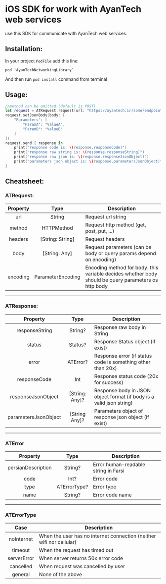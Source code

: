# iOS SDK for work with AyanTech web services

use this SDK for communicate with AyanTech web services.

## Installation:
In your project `PodFile` add this line:
```
pod 'AyanTechNetworkingLibrary`
```
And then run `pod install` command from terminal

## Usage:
```swift
//method can be omitted (default is POST)
let request = ATRequest.request(url: "https://ayantech.ir/some/endpoint/url", method: .post)
request.setJsonBody(body: [
    "Parameters": [
        "ParamA": "ValueA",
        "ParamB": "ValueB"
    ]
])
request.send { response in
    print("response code is: \(response.responseCode)")
    print("response raw string is: \(response.responseString)")
    print("response raw json is: \(response.responseJsonObject)")
    print("parameters json object is: \(response.parametersJsonObject)")
}
```

## Cheatsheet:

### ATRequest:
| Property |        Type       | Description                                                                                          |
|:--------:|:-----------------:|------------------------------------------------------------------------------------------------------|
| url      | String            | Request url string                                                                                   |
| method   | HTTPMethod        | Request http method (get, post, put, ...)                                                            |
| headers  | [String: String]  | Request headers                                                                                      |
| body     | [String: Any]     | Request parameters (can be body or query params depend on encoding)                                  |
| encoding | ParameterEncoding | Encoding method for body. this variable decides whether body should be query parameters os http body |


----

### ATResponse:
|       Property       |      Type      | Description                                                          |
|:--------------------:|:--------------:|----------------------------------------------------------------------|
| responseString       | String?        | Response raw body in String                                          |
| status               | Status?        | Response Status object (if exist)                                    |
| error                | ATError?       | Response error (if status code is something other than 20x)          |
| responseCode         | Int            | Response status code (20x for success)                               |
| responseJsonObject   | [String: Any]? | Response body in JSON object format (if body is a valid json string) |
| parametersJsonObject | [String Any]?  | Parameters object of response json object (if exist)                 |


----

### ATError
|      Property      |     Type     | Description                          |
|:------------------:|:------------:|--------------------------------------|
| persianDescription | String?      | Error human-readable string in Farsi |
| code               | Int?         | Error code                           |
| type               | ATErrorType? | Error type                           |
| name               | String?      | Error code name                      |


----

### ATErrorType
|     Case    | Description                                                          |
|:-----------:|----------------------------------------------------------------------|
| noInternet  | When the user has no internet connection (neither wifi nor cellular) |
| timeout     | When the request has timed out                                       |
| serverError | When server returns 50x error code                                   |
| cancelled   | When request was cancelled by user                                   |
| general     | None of the above                                                    |